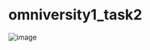 # omniversity1_task2
![image](https://user-images.githubusercontent.com/61040390/143779544-e3911ad7-6cb2-417c-8e4c-87abb05fdcc3.png)
